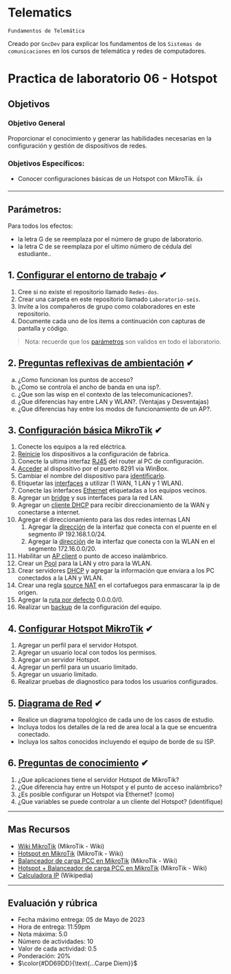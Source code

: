 # Telematics
<p><code>Fundamentos de Telemática</code></p>
<p>Creado por <code>GncDev</code> para explicar los fundamentos de los <code>Sistemas de comunicaciones</code> en los cursos de telemática y redes de computadores.</p>

# Practica de laboratorio 06 - Hotspot

## Objetivos 

### Objetivo General
Proporcionar el conocimiento y generar las habilidades necesarias en la configuración y gestión de dispositivos de redes.

### Objetivos Específicos:
- Conocer configuraciones básicas de un Hotspot con MikroTik. :+1:

---

## Parámetros:
Para todos los efectos:
* la letra G  de se reemplaza por el número de grupo de laboratorio.
* la letra C  de se reemplaza por el ultimo número de cédula del estudiante..


## 1. [Configurar el entorno de trabajo](#) ✔
1. Cree si no existe el repositorio llamado <code>Redes-dos</code>.
1. Crear una carpeta en este repositorio llamado <code>Laboratorio-seis</code>.
1. Invite a los compañeros de grupo como colaboradores en este repositorio.
1. Documente cada uno de los items a continuación con capturas de pantalla y código.

>Nota: recuerde que los [parámetros](#parámetros) son validos en todo el laboratorio.

[1_2]:https://github.com/GiancarloBenavides

## 2. [Preguntas reflexivas de ambientación](#) ✔

<ol type="a">
<li>¿Como funcionan los puntos de acceso?</li>
<li>¿Como se controla el ancho de banda en una isp?.</li>
<li>¿Que son las wisp en el contexto de las telecomunicaciones?.</li>
<li>¿Que diferencias hay entre LAN y WLAN?. (Ventajas y Desventajas)</li>
<li>¿Que diferencias hay entre los modos de funcionamiento de un AP?.</li>

</ol>

## 3. [Configuración básica MikroTik](#) ✔
1. Conecte los equipos a la red eléctrica.
1. [Reinicie][3_1] los dispositivos a la configuración de fabrica.
1. Conecte la ultima interfaz [RJ45][rj45] del router al PC de configuración.
1. [Acceder][3_2] al dispositivo por el puerto 8291 via WinBox.
1. Cambiar el nombre del dispositivo para [identificarlo][3_3].
1. Etiquetar las [interfaces][3_4] a utilizar (1 WAN, 1 LAN y 1 WLAN).
1. Conecte las interfaces [Ethernet][3_5] etiquetadas a los equipos vecinos.
1. Agregar un [bridge][3_6] y sus interfaces para la red LAN.
1. Agregar un [cliente DHCP][3_7] para recibir direccionamiento de la WAN y conectarse a internet.
1. Agregar el direccionamiento para las dos redes internas LAN
    1. Agregar la [dirección][5_1] de la interfaz que conecta con el puente en el segmento IP 192.168.1.0/24.
    1. Agregar la [dirección][5_1] de la interfaz que conecta con la WLAN en el segmento 172.16.0.0/20.
1. Habilitar un [AP client][5_2] o punto de acceso inalámbrico.
1. Crear un [Pool][5_3] para la LAN y otro para la WLAN.
1. Crear servidores [DHCP][5_4] y agregar la información que enviara a los PC conectados a la LAN y WLAN. 
1. Crear una regla [source NAT][5_5] en el cortafuegos para enmascarar la ip de origen.
1. Agregar la [ruta por defecto][5_7] 0.0.0.0/0.
1. Realizar un [backup][5_8] de la configuración del equipo.


## 4. [Configurar Hotspot MikroTik](#) ✔
1. Agregar un perfil para el servidor Hotspot.
1. Agregar un usuario local con todos los permisos.
1. Agregar un servidor Hotspot.
1. Agregar un perfil para un usuario limitado.
1. Agregar un usuario limitado.
1. Realizar pruebas de diagnostico para todos los usuarios configurados.


## 5. [Diagrama de Red](#) ✔
- Realice un diagrama topológico de cada uno de los casos de estudio.
- Incluya todos los detalles de la red de area local a la que se encuentra conectado.
- Incluya los saltos conocidos incluyendo el equipo de borde de su ISP.

## 6. [Preguntas de conocimiento](#) ✔
1. ¿Que aplicaciones tiene el servidor Hotspot de MikroTik? 
1. ¿Que diferencia hay entre un Hotspot y el punto de acceso inalámbrico?
1. ¿Es posible configurar un Hotspot via Ethernet? (como)
1. ¿Que variables se puede controlar a un cliente del Hotspot? (identifique)

[psk]:https://es.wikipedia.org/wiki/Pre-shared_key
[dhcp]:https://es.wikipedia.org/wiki/Protocolo_de_configuraci%C3%B3n_din%C3%A1mica_de_host
[wlan]:https://es.wikipedia.org/wiki/Red_de_%C3%A1rea_local_inal%C3%A1mbrica

[rj45]:https://es.wikipedia.org/wiki/RJ-45
[ping]:https://learn.microsoft.com/en-us/windows-server/administration/windows-commands/ping
[tracert]:https://learn.microsoft.com/en-us/windows-server/administration/windows-commands/tracert
[web]:https://www.downloadcrew.com/download/35276/devd
[fwd]:https://es.wikipedia.org/wiki/Redirecci%C3%B3n_de_puertos

[3_1]:https://wiki.mikrotik.com/wiki/Manual:Reset
[3_2]:https://wiki.mikrotik.com/wiki/Manual:Winbox
[3_3]:https://wiki.mikrotik.com/wiki/Manual:System/identity
[3_4]:https://wiki.mikrotik.com/wiki/Manual:Interface
[3_5]:https://wiki.mikrotik.com/wiki/Manual:Interface/Ethernet
[3_6]:https://wiki.mikrotik.com/wiki/Manual:Interface/Bridge
[3_7]:https://wiki.mikrotik.com/wiki/Manual:Wireless_AP_Client

[5_1]:https://wiki.mikrotik.com/wiki/Manual:IP/Address
[5_2]:https://www.gvgmall.com/software/p201806201359246931.html?urd=FHVIP10
[5_3]:https://wiki.mikrotik.com/wiki/Manual:IP/Pools
[5_4]:https://wiki.mikrotik.com/wiki/Manual:IP/DHCP_Server
[5_5]:https://wiki.mikrotik.com/wiki/Manual:IP/Firewall/NAT#Source_NAT
[5_7]:https://wiki.mikrotik.com/wiki/Manual:IP/Route#Default_route
[5_8]:https://wiki.mikrotik.com/wiki/Manual:System/Backup

[8_1]:https://es.wikipedia.org/wiki/Loopback
[8_2]:https://wiki.mikrotik.com/wiki/Manual:Routing/OSPF#Instance
[8_3]:https://wiki.mikrotik.com/wiki/Manual:Routing/OSPF#Interface
[8_4]:https://wiki.mikrotik.com/wiki/Manual:Routing/OSPF#Network
[8_5]:https://wiki.mikrotik.com/wiki/Manual:Tools/Ping
[8_6]:https://wiki.mikrotik.com/wiki/Manual:Troubleshooting_tools

---
## Mas Recursos
- [Wiki MikroTik](https://wiki.mikrotik.com/wiki/Main_Page) (MikroTik - Wiki)
- [Hotspot en MikroTik](https://wiki.mikrotik.com/wiki/Manual:IP/Hotspot) (MikroTik - Wiki)
- [Balanceador de carga PCC en MikroTik](https://wiki.mikrotik.com/wiki/Manual:PCC) (MikroTik - Wiki)
- [Hotspot + Balanceador de carga PCC en MikroTik](https://wiki.mikrotik.com/wiki/Manual:Hotspot_with_PCC) (MikroTik - Wiki)
- [Calculadora IP](https://www.calculator.net/ip-subnet-calculator.html) (Wikipedia)

---
## Evaluación y rúbrica
- Fecha máximo entrega: 05 de Mayo de 2023
- Hora de entrega: 11:59pm	
- Nota máxima: 5.0 
- Número de actividades: 10
- Valor de cada actividad: 0.5
- Ponderación: 20%
- $\color{#DD69DD}{\text{...Carpe Diem}}$